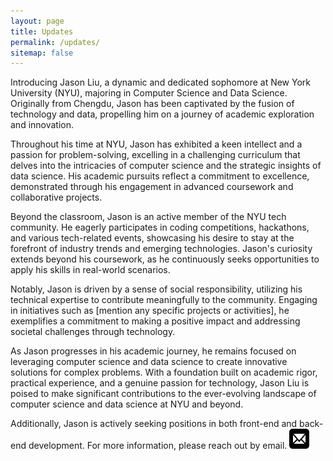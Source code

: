 ```yaml
---
layout: page
title: Updates
permalink: /updates/
sitemap: false
---
```


Introducing Jason Liu, a dynamic and dedicated sophomore at New York University (NYU), majoring in Computer Science and Data Science. Originally from Chengdu, Jason has been captivated by the fusion of technology and data, propelling him on a journey of academic exploration and innovation.

Throughout his time at NYU, Jason has exhibited a keen intellect and a passion for problem-solving, excelling in a challenging curriculum that delves into the intricacies of computer science and the strategic insights of data science. His academic pursuits reflect a commitment to excellence, demonstrated through his engagement in advanced coursework and collaborative projects.

Beyond the classroom, Jason is an active member of the NYU tech community. He eagerly participates in coding competitions, hackathons, and various tech-related events, showcasing his desire to stay at the forefront of industry trends and emerging technologies. Jason's curiosity extends beyond his coursework, as he continuously seeks opportunities to apply his skills in real-world scenarios.

Notably, Jason is driven by a sense of social responsibility, utilizing his technical expertise to contribute meaningfully to the community. Engaging in initiatives such as [mention any specific projects or activities], he exemplifies a commitment to making a positive impact and addressing societal challenges through technology.

As Jason progresses in his academic journey, he remains focused on leveraging computer science and data science to create innovative solutions for complex problems. With a foundation built on academic rigor, practical experience, and a genuine passion for technology, Jason Liu is poised to make significant contributions to the ever-evolving landscape of computer science and data science at NYU and beyond.

Additionally, Jason is actively seeking positions in both front-end and back-end development. For more information, please reach out by email. [![the mail button](./assets/img/mail.svg)](mailto:ljs11141118@gmail.com)
